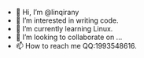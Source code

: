 - 👋 Hi, I’m @linqirany
- 👀 I’m interested in writing code.
- 🌱 I’m currently learning Linux.
- 💞️ I’m looking to collaborate on ...
- 📫 How to reach me QQ:1993548616.

<!---
linqirany/linqirany is a ✨ special ✨ repository because its `README.md` (this file) appears on your GitHub profile.
You can click the Preview link to take a look at your changes.
--->
